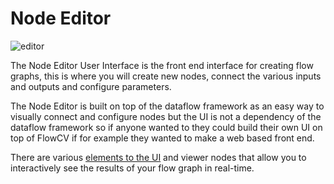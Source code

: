 # Node Editor

![editor](../images/flowcv_ui.jpg)

The Node Editor User Interface is the front end interface for creating flow graphs, this is where you will create new nodes, connect the various inputs and outputs and configure parameters.

The Node Editor is built on top of the dataflow framework as an easy way to visually connect and configure nodes but the UI is not a dependency of the dataflow framework so if anyone wanted to they could build their own UI on top of FlowCV if for example they wanted to make a web based front end.

There are various [elements to the UI](ui_elements.md) and viewer nodes that allow you to interactively see the results of your flow graph in real-time.





